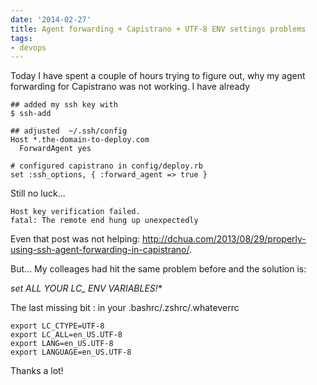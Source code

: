 ```yaml
---
date: '2014-02-27'
title: Agent forwarding + Capistrano + UTF-8 ENV settings problems
tags:
- devops
---
```



Today I have spent a couple of hours trying to figure out, why my agent forwarding for Capistrano was not working. I have already

    ## added my ssh key with
    $ ssh-add

    ## adjusted  ~/.ssh/config
    Host *.the-domain-to-deploy.com
      ForwardAgent yes

    # configured capistrano in config/deploy.rb
    set :ssh_options, { :forward_agent => true }


Still no luck...

    Host key verification failed.
    fatal: The remote end hung up unexpectedly


Even that post was not helping: http://dchua.com/2013/08/29/properly-using-ssh-agent-forwarding-in-capistrano/.


But... My colleages had hit the same problem before and the solution is:

**set ALL YOUR LC_* ENV VARIABLES!**


The last missing bit : in your .bashrc/.zshrc/.whateverrc

    export LC_CTYPE=UTF-8
    export LC_ALL=en_US.UTF-8
    export LANG=en_US.UTF-8
    export LANGUAGE=en_US.UTF-8

  Thanks a lot!
